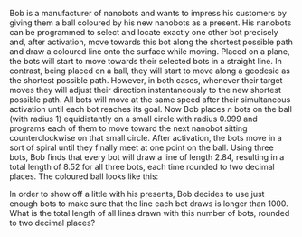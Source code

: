 Bob is a manufacturer of nanobots and wants to impress his customers by giving them a ball coloured by his new nanobots as a present.
His nanobots can be programmed to select and locate exactly one other bot precisely and, after activation, move towards this bot along the shortest possible path and draw a coloured line onto the surface while moving. Placed on a plane, the bots will start to move towards their selected bots in a straight line. In contrast, being placed on a ball, they will start to move along a geodesic as the shortest possible path. However, in both cases, whenever their target moves they will adjust their direction instantaneously to the new shortest possible path. All bots will move at the same speed after their simultaneous activation until each bot reaches its goal.
Now Bob places $n$ bots on the ball (with radius $1$) equidistantly on a small circle with radius $0.999$ and programs each of them to move toward the next nanobot sitting counterclockwise on that small circle. After activation, the bots move in a sort of spiral until they finally meet at one point on the ball.
Using three bots, Bob finds that every bot will draw a line of length $2.84$, resulting in a total length of $8.52$ for all three bots, each time rounded to two decimal places. The coloured ball looks like this:

In order to show off a little with his presents, Bob decides to use just enough bots to make sure that the line each bot draws is longer than $1000$. What is the total length of all lines drawn with this number of bots, rounded to two decimal places?